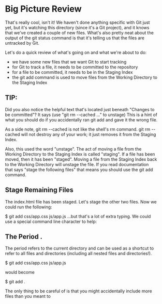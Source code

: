 # Big Picture Review
That's really cool, isn't it! We haven't done anything specific with Git just yet, but it's watching this directory (since it's a Git project), and 
it knows that we've created a couple of new files. What's also pretty neat about the output of the git status command is that it's telling us that 
the files are untracked by Git.

Let's do a quick review of what's going on and what we're about to do:

* we have some new files that we want Git to start tracking
* for Git to track a file, it needs to be committed to the repository
* for a file to be committed, it needs to be in the Staging Index
* the git add command is used to move files from the Working Directory to the Staging Index


## TIP: 

Did you also notice the helpful text that's located just beneath "Changes to be committed"? It says (use "git rm --cached <file>..." to unstage) 
This is a hint of what you should do if you accidentally ran git add and gave it the wrong file.

As a side note, git rm --cached is not like the shell's rm command. git rm --cached will not destroy any of your work; 
it just removes it from the Staging Index.

Also, this used the word "unstage". The act of moving a file from the Working Directory to the Staging Index is called "staging". 
If a file has been moved, then it has been "staged". Moving a file from the Staging Index back to the Working Directory will unstage the file. 
If you read documentation that says "stage the following files" that means you should use the git add command.
  

## Stage Remaining Files
The index.html file has been staged. Let's stage the other two files. Now we could run the following:

$ git add css/app.css js/app.js
...but that's a lot of extra typing. We could use a special command line character to help:

## The Period .
The period refers to the current directory and can be used as a shortcut to refer to all files and directories (including all nested files and directories!).

$ git add css/app.css js/app.js

would become
  
  
$ git add .
  
  
The only thing to be careful of is that you might accidentally include more files than you meant to
